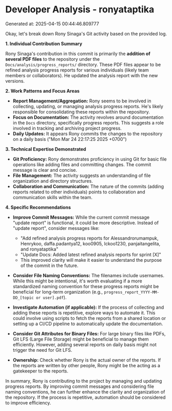 # Developer Analysis - ronyataptika
Generated at: 2025-04-15 00:44:46.809777

Okay, let's break down Rony Sinaga's Git activity based on the provided log.

**1. Individual Contribution Summary**

Rony Sinaga's contribution in this commit is primarily the **addition of several PDF files** to the repository under the `Docs/analysis/progress_reports/` directory.  These PDF files appear to be refined analysis progress reports for various individuals (likely team members or collaborators).  He updated the analysis report with the new versions.

**2. Work Patterns and Focus Areas**

*   **Report Management/Aggregation:**  Rony seems to be involved in collecting, updating, or managing analysis progress reports.  He's likely responsible for consolidating these reports within the repository.
*   **Focus on Documentation:** The activity revolves around documentation in the `Docs` directory, specifically progress reports. This suggests a role involved in tracking and archiving project progress.
*   **Daily Updates:** It appears Rony commits the changes to the repository on a daily basis ("Mon Mar 24 22:17:25 2025 +0700")

**3. Technical Expertise Demonstrated**

*   **Git Proficiency:**  Rony demonstrates proficiency in using Git for basic file operations like adding files and committing changes.  The commit message is clear and concise.
*   **File Management:** The activity suggests an understanding of file organization and directory structures.
*   **Collaboration and Communication:** The nature of the commits (adding reports related to other individuals) points to collaboration and communication skills within the team.

**4. Specific Recommendations**

*   **Improve Commit Messages:**  While the current commit message "update report" is functional, it could be more descriptive.  Instead of "update report", consider messages like:
    *   "Add refined analysis progress reports for Alessandrorumampuk, Henrykoo, daffa.padantya12, koo0905, lckoo1230, panjaitangelita, and ronyataptika"
    *   "Update Docs: Added latest refined analysis reports for sprint [X]"
    *   This improved clarity will make it easier to understand the purpose of the commit in the future.

*   **Consider File Naming Conventions:** The filenames include usernames.  While this might be intentional, it's worth evaluating if a more standardized naming convention for these progress reports might be beneficial for long-term organization (e.g., `progress_report_YYYY-MM-DD_[topic or user].pdf`).

*   **Investigate Automation (if applicable):**  If the process of collecting and adding these reports is repetitive, explore ways to automate it.  This could involve using scripts to fetch the reports from a shared location or setting up a CI/CD pipeline to automatically update the documentation.

*   **Consider Git Attributes for Binary Files:** For large binary files like PDFs, Git LFS (Large File Storage) might be beneficial to manage them efficiently.  However, adding several reports on daily basis might not trigger the need for Git LFS.

* **Ownership:** Check whether Rony is the actual owner of the reports. If the reports are written by other people, Rony might be the acting as a gatekeeper to the reports.

In summary, Rony is contributing to the project by managing and updating progress reports. By improving commit messages and considering file naming conventions, he can further enhance the clarity and organization of the repository. If the process is repetitive, automation should be considered to improve efficiency.
